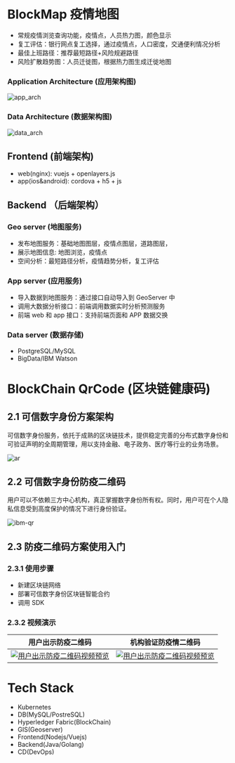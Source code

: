 # BlockMap 疫情地图

- 常规疫情浏览查询功能，疫情点，人员热力图，颜色显示
- 复工评估：银行网点复工选择，通过疫情点，人口密度，交通便利情况分析
- 最佳上班路径：推荐最短路径+风险规避路径
- 风险扩散趋势图：人员迁徙图，根据热力图生成迁徙地图

### Application Architecture (应用架构图)

![app_arch](http://github.roweb.cn/mapblock/public/assets/app_arch_v1.png)

### Data Architecture (数据架构图)

![data_arch](http://github.roweb.cn/mapblock/public/assets/data_arch_v1.png)

## Frontend (前端架构)

- web(nginx):
  vuejs + openlayers.js
- app(ios&android):
  cordova + h5 + js

## Backend （后端架构）

### Geo server (地图服务)

- 发布地图服务：基础地图图层，疫情点图层，道路图层，
- 展示地图信息: 地图浏览，疫情点
- 空间分析：最短路径分析，疫情趋势分析，复工评估

### App server (应用服务)

- 导入数据到地图服务：通过接口自动导入到 GeoServer 中
- 调用大数据分析接口：前端调用数据实时分析预测服务
- 前端 web 和 app 接口：支持前端页面和 APP 数据交换

### Data server (数据存储)

- PostgreSQL/MySQL
- BigData/IBM Watson

# BlockChain QrCode (区块链健康码)

## 2.1 可信数字身份方案架构

可信数字身份服务，依托于成熟的区块链技术，提供稳定完善的分布式数字身份和可验证声明的全周期管理，用以支持金融、电子政务、医疗等行业的业务场景。

![ar](http://github.roweb.cn/mapblock/public/assets/ar.png)

## 2.2 可信数字身份防疫二维码

用户可以不依赖三方中心机构，真正掌握数字身份所有权。同时，用户可在个人隐私信息受到高度保护的情况下进行身份验证。

![ibm-qr](http://github.roweb.cn/mapblock/public/assets/ibm-qr.png)

## 2.3 防疫二维码方案使用入门

### 2.3.1 使用步骤

- 新建区块链网络
- 部署可信数字身份区块链智能合约
- 调用 SDK

### 2.3.2 视频演示

|                                                         用户出示防疫二维码                                                         |                                                             机构验证防疫情二维码                                                             |
| :--------------------------------------------------------------------------------------------------------------------------------: | :------------------------------------------------------------------------------------------------------------------------------------------: |
| [![用户出示防疫二维码视频预览](http://github.roweb.cn/mapblock/public/assets/show.jpg)](http://q8mix8qp7.bkt.clouddn.com/show.mp4) | [![用户出示防疫二维码视频预览](http://github.roweb.cn/mapblock/public/assets/verify.jpg)](http://q8mix8qp7.bkt.clouddn.com/verification.mp4) |

# Tech Stack

- Kubernetes
- DB(MySQL/PostreSQL)
- Hyperledger Fabric(BlockChain)
- GIS(Geoserver)
- Frontend(Nodejs/Vuejs)
- Backend(Java/Golang)
- CD(DevOps)
